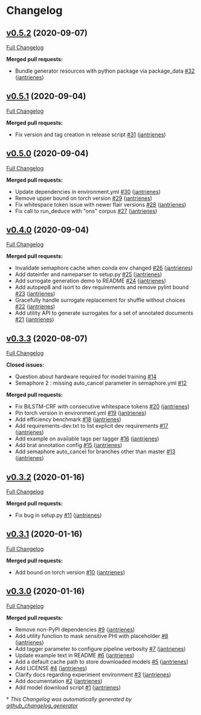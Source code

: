 # Changelog

## [v0.5.2](https://github.com/nedap/deidentify/tree/v0.5.2) (2020-09-07)

[Full Changelog](https://github.com/nedap/deidentify/compare/v0.5.1...v0.5.2)

**Merged pull requests:**

- Bundle generator resources with python package via package\_data [\#32](https://github.com/nedap/deidentify/pull/32) ([jantrienes](https://github.com/jantrienes))

## [v0.5.1](https://github.com/nedap/deidentify/tree/v0.5.1) (2020-09-04)

[Full Changelog](https://github.com/nedap/deidentify/compare/v0.5.0...v0.5.1)

**Merged pull requests:**

- Fix version and tag creation in release script [\#31](https://github.com/nedap/deidentify/pull/31) ([jantrienes](https://github.com/jantrienes))

## [v0.5.0](https://github.com/nedap/deidentify/tree/v0.5.0) (2020-09-04)

[Full Changelog](https://github.com/nedap/deidentify/compare/v0.4.0...v0.5.0)

**Merged pull requests:**

- Update dependencies in environment.yml [\#30](https://github.com/nedap/deidentify/pull/30) ([jantrienes](https://github.com/jantrienes))
- Remove upper bound on torch version [\#29](https://github.com/nedap/deidentify/pull/29) ([jantrienes](https://github.com/jantrienes))
- Fix whitespace token issue with newer flair versions [\#28](https://github.com/nedap/deidentify/pull/28) ([jantrienes](https://github.com/jantrienes))
- Fix call to run\_deduce with "ons" corpus [\#27](https://github.com/nedap/deidentify/pull/27) ([jantrienes](https://github.com/jantrienes))

## [v0.4.0](https://github.com/nedap/deidentify/tree/v0.4.0) (2020-09-04)

[Full Changelog](https://github.com/nedap/deidentify/compare/v0.3.3...v0.4.0)

**Merged pull requests:**

- Invalidate semaphore cache when conda env changed [\#26](https://github.com/nedap/deidentify/pull/26) ([jantrienes](https://github.com/jantrienes))
- Add dateinfer and nameparser to setup.py [\#25](https://github.com/nedap/deidentify/pull/25) ([jantrienes](https://github.com/jantrienes))
- Add surrogate generation demo to README [\#24](https://github.com/nedap/deidentify/pull/24) ([jantrienes](https://github.com/jantrienes))
- Add autopep8 and isort to dev requirements and remove pylint bound [\#23](https://github.com/nedap/deidentify/pull/23) ([jantrienes](https://github.com/jantrienes))
- Gracefully handle surrogate replacement for shuffle without choices [\#22](https://github.com/nedap/deidentify/pull/22) ([jantrienes](https://github.com/jantrienes))
- Add utility API to generate surrogates for a set of annotated documents [\#21](https://github.com/nedap/deidentify/pull/21) ([jantrienes](https://github.com/jantrienes))

## [v0.3.3](https://github.com/nedap/deidentify/tree/v0.3.3) (2020-08-07)

[Full Changelog](https://github.com/nedap/deidentify/compare/v0.3.2...v0.3.3)

**Closed issues:**

- Question about hardware required for model training [\#14](https://github.com/nedap/deidentify/issues/14)
- Semaphore 2 : missing auto\_cancel parameter in semaphore.yml [\#12](https://github.com/nedap/deidentify/issues/12)

**Merged pull requests:**

- Fix BiLSTM-CRF with consecutive whitespace tokens [\#20](https://github.com/nedap/deidentify/pull/20) ([jantrienes](https://github.com/jantrienes))
- Pin torch version in environment.yml [\#19](https://github.com/nedap/deidentify/pull/19) ([jantrienes](https://github.com/jantrienes))
- Add efficiency benchmark [\#18](https://github.com/nedap/deidentify/pull/18) ([jantrienes](https://github.com/jantrienes))
- Add requirements-dev.txt to list explicit dev requirements [\#17](https://github.com/nedap/deidentify/pull/17) ([jantrienes](https://github.com/jantrienes))
- Add example on available tags per tagger [\#16](https://github.com/nedap/deidentify/pull/16) ([jantrienes](https://github.com/jantrienes))
- Add brat annotation config [\#15](https://github.com/nedap/deidentify/pull/15) ([jantrienes](https://github.com/jantrienes))
- Add semaphore auto\_cancel for branches other than master [\#13](https://github.com/nedap/deidentify/pull/13) ([jantrienes](https://github.com/jantrienes))

## [v0.3.2](https://github.com/nedap/deidentify/tree/v0.3.2) (2020-01-16)

[Full Changelog](https://github.com/nedap/deidentify/compare/v0.3.1...v0.3.2)

**Merged pull requests:**

- Fix bug in setup.py [\#11](https://github.com/nedap/deidentify/pull/11) ([jantrienes](https://github.com/jantrienes))

## [v0.3.1](https://github.com/nedap/deidentify/tree/v0.3.1) (2020-01-16)

[Full Changelog](https://github.com/nedap/deidentify/compare/v0.3.0...v0.3.1)

**Merged pull requests:**

- Add bound on torch version [\#10](https://github.com/nedap/deidentify/pull/10) ([jantrienes](https://github.com/jantrienes))

## [v0.3.0](https://github.com/nedap/deidentify/tree/v0.3.0) (2020-01-16)

[Full Changelog](https://github.com/nedap/deidentify/compare/model_crf_ons_tuned-v0.1.0...v0.3.0)

**Merged pull requests:**

- Remove non-PyPI dependencies [\#9](https://github.com/nedap/deidentify/pull/9) ([jantrienes](https://github.com/jantrienes))
- Add utility function to mask sensitive PHI with placeholder [\#8](https://github.com/nedap/deidentify/pull/8) ([jantrienes](https://github.com/jantrienes))
- Add tagger parameter to configure pipeline verbosity [\#7](https://github.com/nedap/deidentify/pull/7) ([jantrienes](https://github.com/jantrienes))
- Update example text in README [\#6](https://github.com/nedap/deidentify/pull/6) ([jantrienes](https://github.com/jantrienes))
- Add a default cache path to store downloaded models [\#5](https://github.com/nedap/deidentify/pull/5) ([jantrienes](https://github.com/jantrienes))
- Add LICENSE [\#4](https://github.com/nedap/deidentify/pull/4) ([jantrienes](https://github.com/jantrienes))
- Clarify docs regarding experiment environment [\#3](https://github.com/nedap/deidentify/pull/3) ([jantrienes](https://github.com/jantrienes))
- Add documentation [\#2](https://github.com/nedap/deidentify/pull/2) ([jantrienes](https://github.com/jantrienes))
- Add model download script [\#1](https://github.com/nedap/deidentify/pull/1) ([jantrienes](https://github.com/jantrienes))



\* *This Changelog was automatically generated by [github_changelog_generator](https://github.com/github-changelog-generator/github-changelog-generator)*
